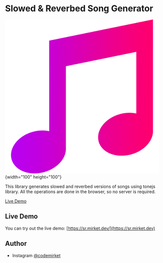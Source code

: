 # Slowed & Reverbed Song Generator

![Logo](public/favicon.png){width="100" height="100"}

This library generates slowed and reverbed versions of songs using tonejs library. All the operations are done in the browser, so no server is required.

[Live Demo](https://qr.mirket.dev/)

## Live Demo

You can try out the live demo: [https://sr.mirket.dev/](https://sr.mirket.dev)

## Author

- Instagram [@codemirket](https://instagram.com/codemirket)
